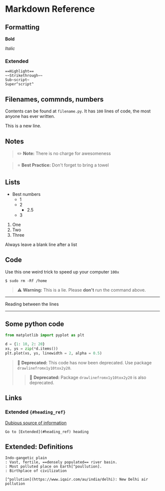 # Markdown Reference

## Formatting

**Bold**

*Italic*

### Extended
```
==Highlight==
~~Strikethrough~~
Sub~script~
Super^script^
```
## Filenames, commnds, numbers

Contents can be found at `filename.py`.
It has `100` lines of code, the most anyone has ever written.

This is a new line.

## Notes

> :pencil2: **Note:** There is no charge for awesomeness

> :star: **Best Practice:** Don't forget to bring a towel

## Lists

+ Best numbers
  + 1
  + 2
    + 2.5
  + 3

1. One
2. Two
3. Three

Always leave a blank line after a list

## Code

Use this one weird trick to speed up your computer `100x`
```
$ sudo rm -Rf /home
```

> :warning: **Warning:** This is a lie. Please **don't** run the command above.

---

Reading between the lines

---

## Some python code

```python
from matplotlib import pyplot as plt

d = {1: 10, 2: 20}
xs, ys = zip(*d.items())
plt.plot(xs, ys, linewidth = 2, alpha = 0.5)
```

> :no_entry_sign: **Deprecated:** This code has now been deprecated. Use package `drawlinefromx1y10tox2y20`.
> 
>> :no_entry_sign: **Deprecated:** Package `drawlinefromx1y10tox2y20` is also deprecated.
>

## Links

### Extended `{#heading_ref}`

[Dubious source of information](https://google.com)

`Go to [Extended](#heading_ref) heading`

## Extended: Definitions
```
Indo-gangetic plain
: Vast, fertile, ==densely populated== river basin.
: Most polluted place on Earth[^poullution].
: Birthplace of civilization

[^pollution](https://www.iqair.com/au/india/delhi): New Delhi air pollution
```
